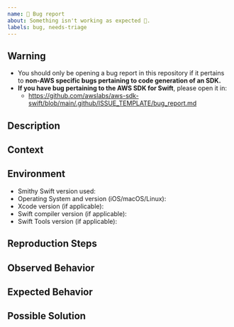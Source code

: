 ```yaml
---
name: 🐛 Bug report
about: Something isn't working as expected 🤔.
labels: bug, needs-triage
---
```

## Warning ##
* You should only be opening a bug report in this repository if it pertains to **non-AWS specific bugs pertaining to code generation of an SDK.**
* **If you have bug pertaining to the AWS SDK for Swift**, please open it in:
    * https://github.com/awslabs/aws-sdk-swift/blob/main/.github/ISSUE_TEMPLATE/bug_report.md

## Description
<!--- A clear and concise description of what the bug is -->

## Context
<!--- Help us understand your use case. How does this issue impact your application? What are you trying to accomplish? -->
<!--- Providing context helps us come up with a solution that is most useful in the real world -->

## Environment
<!--- Include as many relevant details about the environment where the bug was discovered -->
* Smithy Swift version used:
* Operating System and version (iOS/macOS/Linux):
* Xcode version (if applicable):
* Swift compiler version (if applicable):
* Swift Tools version (if applicable):

## Reproduction Steps
<!--- If possible, provide a self-contained, concise snippet of code that can be used to reproduce the issue -->
<!--- For more complex issues provide a repo with the smallest sample that reproduces the bug -->
<!--- Avoid including business logic or unrelated code, it makes diagnosis more difficult -->
<!--- Include full errors, uncaught exceptions, stack traces, and relevant logs -->
<!--- To turn on SDK logging, follow instructions here: https://github.com/awslabs/aws-sdk-swift#logging -->
<!--- If service responses are relevant, please include wirelogs (after removing any sensitive content!) -->

## Observed Behavior
<!--- Tell us what happens instead of the expected behavior -->

## Expected Behavior
<!--- Tell us what should happen -->

## Possible Solution
<!--- Not required, but suggest a fix for the bug -->


